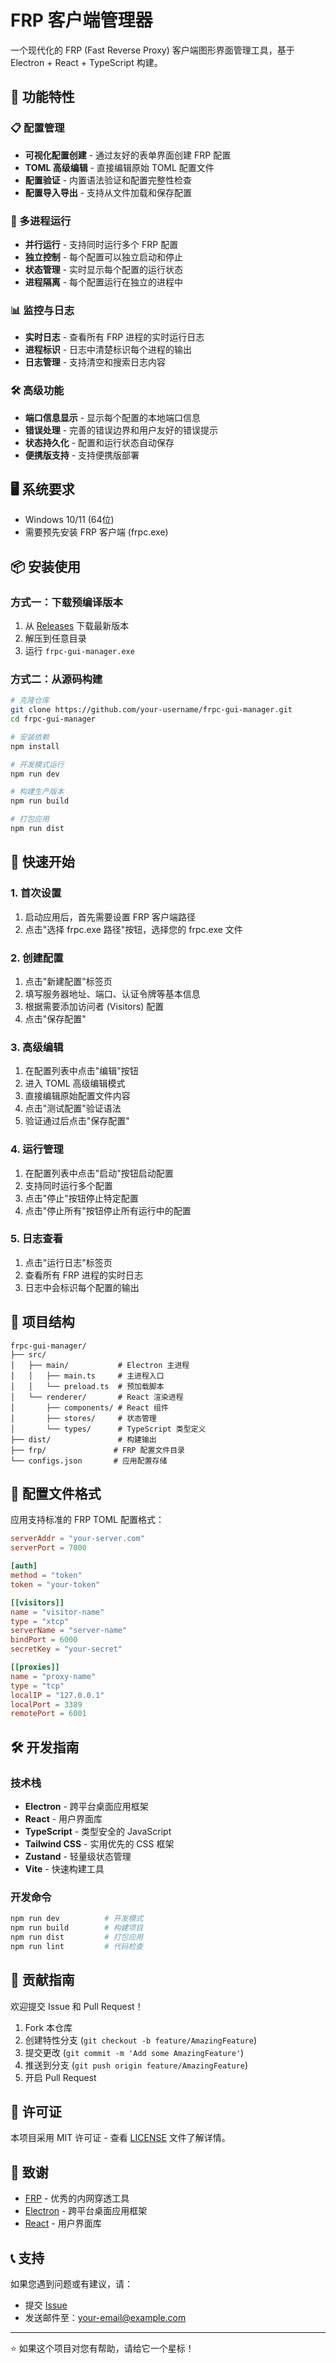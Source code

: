 # FRP 客户端管理器

一个现代化的 FRP (Fast Reverse Proxy) 客户端图形界面管理工具，基于 Electron + React + TypeScript 构建。

## 🌟 功能特性

### 📋 配置管理
- **可视化配置创建** - 通过友好的表单界面创建 FRP 配置
- **TOML 高级编辑** - 直接编辑原始 TOML 配置文件
- **配置验证** - 内置语法验证和配置完整性检查
- **配置导入导出** - 支持从文件加载和保存配置

### 🚀 多进程运行
- **并行运行** - 支持同时运行多个 FRP 配置
- **独立控制** - 每个配置可以独立启动和停止
- **状态管理** - 实时显示每个配置的运行状态
- **进程隔离** - 每个配置运行在独立的进程中

### 📊 监控与日志
- **实时日志** - 查看所有 FRP 进程的实时运行日志
- **进程标识** - 日志中清楚标识每个进程的输出
- **日志管理** - 支持清空和搜索日志内容

### 🛠️ 高级功能
- **端口信息显示** - 显示每个配置的本地端口信息
- **错误处理** - 完善的错误边界和用户友好的错误提示
- **状态持久化** - 配置和运行状态自动保存
- **便携版支持** - 支持便携版部署

## 🖥️ 系统要求

- Windows 10/11 (64位)
- 需要预先安装 FRP 客户端 (frpc.exe)

## 📦 安装使用

### 方式一：下载预编译版本
1. 从 [Releases](https://github.com/your-username/frpc-gui-manager/releases) 下载最新版本
2. 解压到任意目录
3. 运行 `frpc-gui-manager.exe`

### 方式二：从源码构建
```bash
# 克隆仓库
git clone https://github.com/your-username/frpc-gui-manager.git
cd frpc-gui-manager

# 安装依赖
npm install

# 开发模式运行
npm run dev

# 构建生产版本
npm run build

# 打包应用
npm run dist
```

## 🚀 快速开始

### 1. 首次设置
1. 启动应用后，首先需要设置 FRP 客户端路径
2. 点击"选择 frpc.exe 路径"按钮，选择您的 frpc.exe 文件

### 2. 创建配置
1. 点击"新建配置"标签页
2. 填写服务器地址、端口、认证令牌等基本信息
3. 根据需要添加访问者 (Visitors) 配置
4. 点击"保存配置"

### 3. 高级编辑
1. 在配置列表中点击"编辑"按钮
2. 进入 TOML 高级编辑模式
3. 直接编辑原始配置文件内容
4. 点击"测试配置"验证语法
5. 验证通过后点击"保存配置"

### 4. 运行管理
1. 在配置列表中点击"启动"按钮启动配置
2. 支持同时运行多个配置
3. 点击"停止"按钮停止特定配置
4. 点击"停止所有"按钮停止所有运行中的配置

### 5. 日志查看
1. 点击"运行日志"标签页
2. 查看所有 FRP 进程的实时日志
3. 日志中会标识每个配置的输出

## 📁 项目结构

```
frpc-gui-manager/
├── src/
│   ├── main/           # Electron 主进程
│   │   ├── main.ts     # 主进程入口
│   │   └── preload.ts  # 预加载脚本
│   └── renderer/       # React 渲染进程
│       ├── components/ # React 组件
│       ├── stores/     # 状态管理
│       └── types/      # TypeScript 类型定义
├── dist/               # 构建输出
├── frp/               # FRP 配置文件目录
└── configs.json       # 应用配置存储
```

## 🔧 配置文件格式

应用支持标准的 FRP TOML 配置格式：

```toml
serverAddr = "your-server.com"
serverPort = 7000

[auth]
method = "token"
token = "your-token"

[[visitors]]
name = "visitor-name"
type = "xtcp"
serverName = "server-name"
bindPort = 6000
secretKey = "your-secret"

[[proxies]]
name = "proxy-name"
type = "tcp"
localIP = "127.0.0.1"
localPort = 3389
remotePort = 6001
```

## 🛠️ 开发指南

### 技术栈
- **Electron** - 跨平台桌面应用框架
- **React** - 用户界面库
- **TypeScript** - 类型安全的 JavaScript
- **Tailwind CSS** - 实用优先的 CSS 框架
- **Zustand** - 轻量级状态管理
- **Vite** - 快速构建工具

### 开发命令
```bash
npm run dev          # 开发模式
npm run build        # 构建项目
npm run dist         # 打包应用
npm run lint         # 代码检查
```

## 🤝 贡献指南

欢迎提交 Issue 和 Pull Request！

1. Fork 本仓库
2. 创建特性分支 (`git checkout -b feature/AmazingFeature`)
3. 提交更改 (`git commit -m 'Add some AmazingFeature'`)
4. 推送到分支 (`git push origin feature/AmazingFeature`)
5. 开启 Pull Request

## 📄 许可证

本项目采用 MIT 许可证 - 查看 [LICENSE](LICENSE) 文件了解详情。

## 🙏 致谢

- [FRP](https://github.com/fatedier/frp) - 优秀的内网穿透工具
- [Electron](https://electronjs.org/) - 跨平台桌面应用框架
- [React](https://reactjs.org/) - 用户界面库

## 📞 支持

如果您遇到问题或有建议，请：
- 提交 [Issue](https://github.com/your-username/frpc-gui-manager/issues)
- 发送邮件至：your-email@example.com

---

⭐ 如果这个项目对您有帮助，请给它一个星标！
